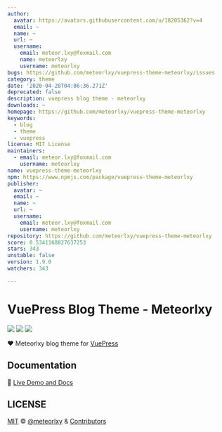 ```yaml
---
author:
  avatar: https://avatars.githubusercontent.com/u/18205362?v=4
  email: ~
  name: ~
  url: ~
  username:
    email: meteor.lxy@foxmail.com
    name: meteorlxy
    username: meteorlxy
bugs: https://github.com/meteorlxy/vuepress-theme-meteorlxy/issues
category: theme
date: '2020-04-28T04:06:36.271Z'
deprecated: false
description: vuepress blog theme - meteorlxy
downloads: ~
homepage: https://github.com/meteorlxy/vuepress-theme-meteorlxy
keywords:
  - blog
  - theme
  - vuepress
license: MIT License
maintainers:
  - email: meteor.lxy@foxmail.com
    username: meteorlxy
name: vuepress-theme-meteorlxy
npm: https://www.npmjs.com/package/vuepress-theme-meteorlxy
publisher:
  avatar: ~
  email: ~
  name: ~
  url: ~
  username:
    email: meteor.lxy@foxmail.com
    username: meteorlxy
repository: https://github.com/meteorlxy/vuepress-theme-meteorlxy
score: 0.5341168827637253
stars: 343
unstable: false
version: 1.9.0
watchers: 343

---
```


# VuePress Blog Theme - Meteorlxy

[![](https://img.shields.io/circleci/project/github/meteorlxy/vuepress-theme-meteorlxy/master.svg?style=flat)](https://circleci.com/gh/meteorlxy/vuepress-theme-meteorlxy)
[![](https://img.shields.io/npm/v/vuepress-theme-meteorlxy.svg?style=flat)](https://www.npmjs.com/package/vuepress-theme-meteorlxy)
[![](https://img.shields.io/github/license/meteorlxy/vuepress-theme-meteorlxy.svg?style=flat)](https://github.com/meteorlxy/vuepress-theme-meteorlxy/blob/master/LICENSE)

:heart: Meteorlxy blog theme for [VuePress](https://vuepress.vuejs.org)

## Documentation

:book: [Live Demo and Docs](https://vuepress-theme-meteorlxy.meteorlxy.cn)

## LICENSE

[MIT](https://github.com/meteorlxy/vuepress-theme-meteorlxy/blob/master/LICENSE) &copy; [@meteorlxy](https://github.com/meteorlxy) & [Contributors](https://github.com/meteorlxy/vuepress-theme-meteorlxy/graphs/contributors)
